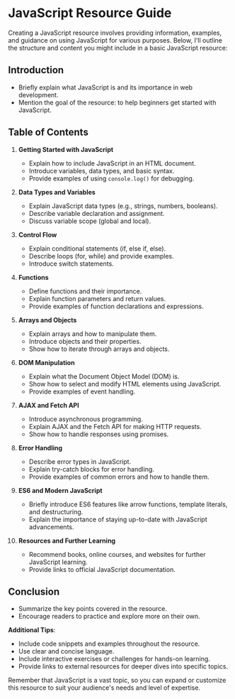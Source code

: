 # JavaScript Resource Guide

Creating a JavaScript resource involves providing information, examples, and guidance on using JavaScript for various purposes. Below, I'll outline the structure and content you might include in a basic JavaScript resource:

## Introduction

- Briefly explain what JavaScript is and its importance in web development.
- Mention the goal of the resource: to help beginners get started with JavaScript.

## Table of Contents

1. **Getting Started with JavaScript**

   - Explain how to include JavaScript in an HTML document.
   - Introduce variables, data types, and basic syntax.
   - Provide examples of using `console.log()` for debugging.

2. **Data Types and Variables**

   - Explain JavaScript data types (e.g., strings, numbers, booleans).
   - Describe variable declaration and assignment.
   - Discuss variable scope (global and local).

3. **Control Flow**

   - Explain conditional statements (if, else if, else).
   - Describe loops (for, while) and provide examples.
   - Introduce switch statements.

4. **Functions**

   - Define functions and their importance.
   - Explain function parameters and return values.
   - Provide examples of function declarations and expressions.

5. **Arrays and Objects**

   - Explain arrays and how to manipulate them.
   - Introduce objects and their properties.
   - Show how to iterate through arrays and objects.

6. **DOM Manipulation**

   - Explain what the Document Object Model (DOM) is.
   - Show how to select and modify HTML elements using JavaScript.
   - Provide examples of event handling.

7. **AJAX and Fetch API**

   - Introduce asynchronous programming.
   - Explain AJAX and the Fetch API for making HTTP requests.
   - Show how to handle responses using promises.

8. **Error Handling**

   - Describe error types in JavaScript.
   - Explain try-catch blocks for error handling.
   - Provide examples of common errors and how to handle them.

9. **ES6 and Modern JavaScript**

   - Briefly introduce ES6 features like arrow functions, template literals, and destructuring.
   - Explain the importance of staying up-to-date with JavaScript advancements.

10. **Resources and Further Learning**
    - Recommend books, online courses, and websites for further JavaScript learning.
    - Provide links to official JavaScript documentation.

## Conclusion

- Summarize the key points covered in the resource.
- Encourage readers to practice and explore more on their own.

**Additional Tips**:

- Include code snippets and examples throughout the resource.
- Use clear and concise language.
- Include interactive exercises or challenges for hands-on learning.
- Provide links to external resources for deeper dives into specific topics.

Remember that JavaScript is a vast topic, so you can expand or customize this resource to suit your audience's needs and level of expertise.
